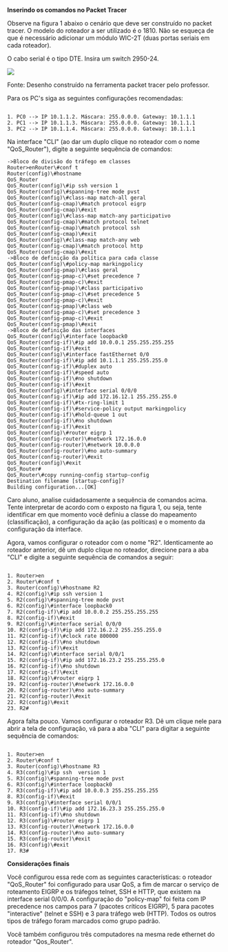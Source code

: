 **Inserindo os comandos no Packet Tracer**

Observe na figura 1 abaixo o cenário que deve ser construído no packet tracer. O modelo do roteador a ser utilizado é o 1810. Não se esqueça de que é necessário adicionar um módulo WIC-2T (duas portas seriais em cada roteador).

O cabo serial é o tipo DTE. Insira um switch 2950-24.

[![](https://img.uninove.br/static/0/0/0/0/0/0/0/1/1/9/3/119309/a20i01_quasar80_100.jpg)](https://img.uninove.br/static/0/0/0/0/0/0/0/1/1/9/3/119309/a20i01_quasar80_100.jpg)

Fonte: Desenho construído na ferramenta packet tracer pelo professor.

Para os PC's siga as seguintes configurações recomendadas:

```Shell

1. PC0 --> IP 10.1.1.2. Máscara: 255.0.0.0. Gateway: 10.1.1.1
2. PC1 --> IP 10.1.1.3. Máscara: 255.0.0.0. Gateway: 10.1.1.1
3. PC2 --> IP 10.1.1.4. Máscara: 255.0.0.0. Gateway: 10.1.1.1
```

Na interface "CLI" (ao dar um duplo clique no roteador com o nome "QoS_Router"), digite a seguinte sequência de comandos:

```Shell
->Bloco de divisão do tráfego em classes
Router>enRouter\#conf t
Router(config)\#hostname 
QoS_Router
QoS_Router(config)\#ip ssh version 1
QoS_Router(config)\#spanning-tree mode pvst
QoS_Router(config)\#class-map match-all geral
QoS_Router(config-cmap)\#match protocol eigrp
QoS_Router(config-cmap)\#exit
QoS_Router(config)\#class-map match-any participativo
QoS_Router(config-cmap)\#match protocol telnet
QoS_Router(config-cmap)\#match protocol ssh
QoS_Router(config-cmap)\#exit
QoS_Router(config)\#class-map match-any web
QoS_Router(config-cmap)\#match protocol http
QoS_Router(config-cmap)\#exit 
->Bloco de definição da política para cada classe
QoS_Router(config)\#policy-map markingpolicy
QoS_Router(config-pmap)\#class geral
QoS_Router(config-pmap-c)\#set precedence 7
QoS_Router(config-pmap-c)\#exit
QoS_Router(config-pmap)\#class participativo
QoS_Router(config-pmap-c)\#set precedence 5
QoS_Router(config-pmap-c)\#exit
QoS_Router(config-pmap)\#class web
QoS_Router(config-pmap-c)\#set precedence 3
QoS_Router(config-pmap-c)\#exit
QoS_Router(config-pmap)\#exit 
->Bloco de definição das interfaces
QoS_Router(config)\#interface loopback0
QoS_Router(config-if)\#ip add 10.0.0.1 255.255.255.255
QoS_Router(config-if)\#exit
QoS_Router(config)\#interface fastEthernet 0/0
QoS_Router(config-if)\#ip add 10.1.1.1 255.255.255.0
QoS_Router(config-if)\#duplex auto 
QoS_Router(config-if)\#speed auto 
QoS_Router(config-if)\#no shutdown
QoS_Router(config-if)\#exit
QoS_Router(config)\#interface serial 0/0/0
QoS_Router(config-if)\#ip add 172.16.12.1 255.255.255.0
QoS_Router(config-if)\#tx-ring-limit 1
QoS_Router(config-if)\#service-policy output markingpolicy
QoS_Router(config-if)\#hold-queue 1 out
QoS_Router(config-if)\#no shutdown
QoS_Router(config-if)\#exit
QoS_Router(config)\#router eigrp 1
QoS_Router(config-router)\#network 172.16.0.0
QoS_Router(config-router)\#network 10.0.0.0
QoS_Router(config-router)\#no auto-summary 
QoS_Router(config-router)\#exit
QoS_Router(config)\#exit
QoS_Router#
QoS_Router\#copy running-config startup-config 
Destination filename [startup-config]? 
Building configuration...[OK]
```

Caro aluno, analise cuidadosamente a sequência de comandos acima. Tente interpretar de acordo com o exposto na figura 1, ou seja, tente identificar em que momento você definiu a classe do mapeamento (classificação), a configuração da ação (as políticas) e o momento da configuração da interface.

Agora, vamos configurar o roteador com o nome "R2". Identicamente ao roteador anterior, dê um duplo clique no roteador, direcione para a aba "CLI" e digite a seguinte sequência de comandos a seguir:

```Shell

1. Router>en
2. Router\#conf t
3. Router(config)\#hostname R2
4. R2(config)\#ip ssh version 1
5. R2(config)\#spanning-tree mode pvst
6. R2(config)\#interface loopback0
7. R2(config-if)\#ip add 10.0.0.2 255.255.255.255
8. R2(config-if)\#exit
9. R2(config)\#interface serial 0/0/0
10. R2(config-if)\#ip add 172.16.2.2 255.255.255.0
11. R2(config-if)\#clock rate 800000
12. R2(config-if)\#no shutdown
13. R2(config-if)\#exit
14. R2(config)\#interface serial 0/0/1
15. R2(config-if)\#ip add 172.16.23.2 255.255.255.0
16. R2(config-if)\#no shutdown
17. R2(config-if)\#exit
18. R2(config)\#router eigrp 1
19. R2(config-router)\#network 172.16.0.0
20. R2(config-router)\#no auto-summary 
21. R2(config-router)\#exit
22. R2(config)\#exit
23. R2#
```

Agora falta pouco. Vamos configurar o roteador R3. Dê um clique nele para abrir a tela de configuração, vá para a aba "CLI" para digitar a seguinte sequência de comandos:

```Shell

1. Router>en
2. Router\#conf t
3. Router(config)\#hostname R3
4. R3(config)\#ip ssh  version 1
5. R3(config)\#spanning-tree mode pvst
6. R3(config)\#interface loopback0
7. R3(config-if)\#ip add 10.0.0.3 255.255.255.255
8. R3(config-if)\#exit
9. R3(config)\#interface serial 0/0/1
10. R3(config-if)\#ip add 172.16.23.3 255.255.255.0
11. R3(config-if)\#no shutdown
12. R3(config)\#router eigrp 1
13. R3(config-router)\#network 172.16.0.0
14. R3(config-router)\#no auto-summary
15. R3(config-router)\#exit
16. R3(config)\#exit
17. R3#
```

**Considerações finais**

Você configurou essa rede com as seguintes características: o roteador "QoS_Router" foi configurado para usar QoS, a fim de marcar o serviço de roteamento EIGRP e os tráfegos telnet, SSH e HTTP, que existem na interface serial 0/0/0. A configuração do "policy-map" foi feita com IP precedence nos campos para 7 (pacotes críticos EIGRP), 5 para pacotes "interactive" (telnet e SSH) e 3 para tráfego web (HTTP). Todos os outros tipos de tráfego foram marcados como grupo padrão.

Você também configurou três computadores na mesma rede ethernet do roteador "Qos_Router".
